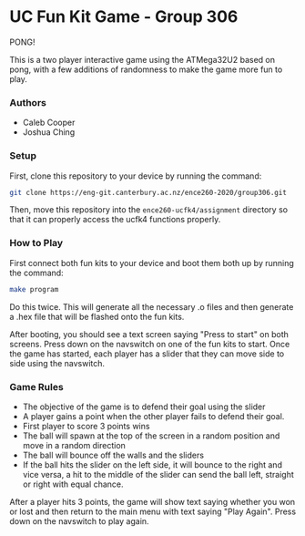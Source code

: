 # UC Fun Kit Game - Group 306

PONG!

This is a two player interactive game using the ATMega32U2 based on pong, with a few additions of randomness to make the game more fun to play.

### Authors
- Caleb Cooper
- Joshua Ching

### Setup
First, clone this repository to your device by running the command:
```sh
git clone https://eng-git.canterbury.ac.nz/ence260-2020/group306.git
```
Then, move this repository into the `ence260-ucfk4/assignment` directory so that it can properly access the ucfk4 functions properly.

### How to Play
First connect both fun kits to your device and boot them both up by running the command:
```sh
make program
```
Do this twice. This will generate all the necessary .o files and then generate a .hex file that will be flashed onto the fun kits.

After booting, you should see a text screen saying "Press to start" on both screens. Press down on the navswitch on one of the fun kits to start. 
Once the game has started, each player has a slider that they can move side to side using the navswitch.

### Game Rules
- The objective of the game is to defend their goal using the slider
- A player gains a point when the other player fails to defend their goal.
- First player to score 3 points wins
- The ball will spawn at the top of the screen in a random position and move in a random direction
- The ball will bounce off the walls and the sliders
- If the ball hits the slider on the left side, it will bounce to the right and vice versa, a hit to the middle of the slider can 
send the ball left, straight or right with equal chance.

After a player hits 3 points, the game will show text saying whether you won or lost and then return to the main menu with text 
saying "Play Again". Press down on the navswitch to play again.
